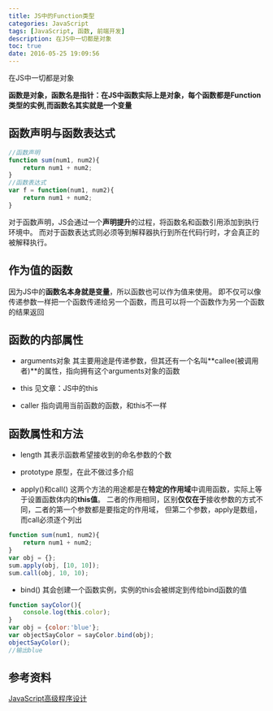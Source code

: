 ```yaml
---
title: JS中的Function类型
categories: JavaScript
tags: [JavaScript, 函数, 前端开发]
description: 在JS中一切都是对象
toc: true
date: 2016-05-25 19:09:56
---
```

在JS中一切都是对象
<!--more-->
**函数是对象，函数名是指针：**在JS中函数实际上是对象，每个函数都是Function类型的实例,而函数名其实就是一个**变量**

## 函数声明与函数表达式
```JavaScript
//函数声明
function sum(num1, num2){
    return num1 + num2;
}
//函数表达式
var f = function(num1, num2){
    return num1 + num2;
}
```
对于函数声明，JS会通过一个**声明提升**的过程，将函数名和函数引用添加到执行环境中。
而对于函数表达式则必须等到解释器执行到所在代码行时，才会真正的被解释执行。

## 作为值的函数
因为JS中的**函数名本身就是变量**，所以函数也可以作为值来使用。
即不仅可以像传递参数一样把一个函数传递给另一个函数，而且可以将一个函数作为另一个函数的结果返回

## 函数的内部属性
- arguments对象
其主要用途是传递参数，但其还有一个名叫**callee(被调用者)**的属性，指向拥有这个arguments对象的函数

- this
见文章：JS中的this

- caller
指向调用当前函数的函数，和this不一样

## 函数属性和方法
- length
其表示函数希望接收到的命名参数的个数
- prototype
原型，在此不做过多介绍

- apply()和call()
这两个方法的用途都是在**特定的作用域**中调用函数，实际上等于设置函数体内的**this值**。
二者的作用相同，区别**仅仅在于**接收参数的方式不同，二者的第一个参数都是要指定的作用域，
但第二个参数，apply是数组，而call必须逐个列出
```JavaScript
function sum(num1, num2){
    return num1 + num2;
}
var obj = {};
sum.apply(obj, [10, 10]);
sum.call(obj, 10, 10);
```

- bind()
其会创建一个函数实例，实例的this会被绑定到传给bind函数的值
```JavaScript
function sayColor(){
    console.log(this.color);
}
var obj = {color:'blue'};
var objectSayColor = sayColor.bind(obj);
objectSayColor();
//输出blue
```

## 参考资料
[JavaScript高级程序设计](https://book.douban.com/subject/10546125/)

